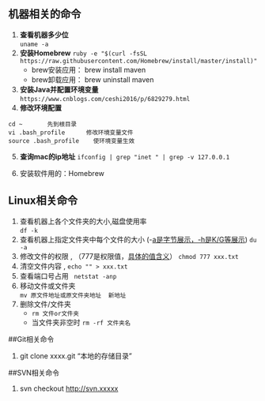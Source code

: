## 机器相关的命令

1.  **查看机器多少位**     
`uname -a`
2.  **安装Homebrew**
	`ruby -e "$(curl -fsSL https://raw.githubusercontent.com/Homebrew/install/master/install)"  `
	* brew安装应用：  brew install maven
	* brew卸载应用：  brew uninstall maven
3. **安装Java并配置环境变量**
	`https://www.cnblogs.com/ceshi2016/p/6829279.html`
4. **修改环境配置**
```
cd ~       先到根目录      
vi .bash_profile      修改环境变量文件
source .bash_profile    使环境变量生效
```
5. **查询mac的ip地址**
`ifconfig | grep "inet " | grep -v 127.0.0.1`

6. 安装软件用的：Homebrew


## Linux相关命令
1. 查看机器上各个文件夹的大小,磁盘使用率  
`df -k`
2. 查看机器上指定文件夹中每个文件的大小  (-[a是字节展示，-h是K/G等展示](https://www.cnblogs.com/kobe8/p/3825461.html))
 `du -a`  	
3. 修改文件的权限 , （777是权限值，[具体的值含义](https://www.cnblogs.com/avril/archive/2010/03/23/1692809.html)）
`chmod 777 xxx.txt`
4. 清空文件内容  ,
`echo "" > xxx.txt `
5. 查看端口号占用
` netstat -anp`
6. 移动文件或文件夹   
`mv 原文件地址或原文件夹地址  新地址`
7. 删除文件/文件夹
	 - `rm 文件or文件夹`  
	 - 当文件夹非空时 `rm -rf 文件夹名`



##Git相关命令

1. git clone xxxx.git  “本地的存储目录”






##SVN相关命令
1. svn checkout  http://svn.xxxxx
